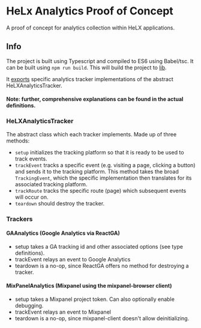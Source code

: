 # HeLx Analytics Proof of Concept
A proof of concept for analytics collection within HeLX applications.

## Info
The project is built using Typescript and compiled to ES6 using Babel/tsc. It can be built
using `npm run build`. This will build the project to [lib](./lib).

It [exports](./src/index.ts) specific analytics tracker implementations of the abstract HeLXAnalyticsTracker.

#### Note: further, comprehensive explanations can be found in the actual definitions.

### HeLXAnalyticsTracker
The abstract class which each tracker implements. Made up of three methods:
- `setup` initializes the tracking platform so that it is ready to be used to track events.
- `trackEvent` tracks a specific event (e.g. visiting a page, clicking a button) and sends it to
  the tracking platform. This method takes the broad `TrackingEvent`, which the specific implementation then
  translates for its associated tracking platform.
- `trackRoute` tracks the specific route (page) which subsequent events will occur on.
- `teardown` should destroy the tracker.

### Trackers
#### GAAnalytics (Google Analytics via ReactGA)
- setup takes a GA tracking id and other associated options (see type definitions).
- trackEvent relays an event to Google Analytics
- teardown is a no-op, since ReactGA offers no method for destroying a tracker.

#### MixPanelAnalytics (Mixpanel using the mixpanel-browser client)
- setup takes a Mixpanel project token. Can also optionally enable debugging.
- trackEvent relays an event to Mixpanel
- teardown is a no-op, since mixpanel-client doesn't allow deinitializing.